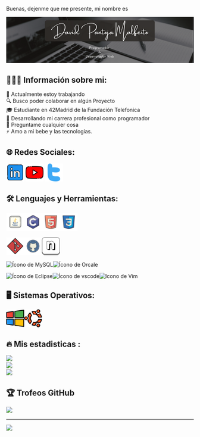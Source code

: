 Buenas, dejenme que me presente, mi nombre es

<div align="center">
<img src="https://raw.githubusercontent.com/DPM81Dev/DPM81Dev/main/dpmbanner.png" />
</div>

## 👩🏻‍🦲 Información sobre mi:
💼 Actualmente estoy trabajando<br> 🔍 Busco poder colaborar en algún Proyecto<br>🎓 Estudiante en 42Madrid de la Fundación Telefonica<br>🤝 Desarrollando mi carrera profesional como programador<br>💬 Preguntame cualquier cosa<br>⚡ Amo a mi bebe y las tecnologias.

## 🌐 Redes Sociales:

<a href="https://www.linkedin.com/in/dpm81dev/"><img src="https://github.com/DPM81Dev/DPM81Dev/blob/main/linkedin.png" width="48" height="48"></a>
<a href="https://www.youtube.com/@code-lofi"><img src="https://github.com/DPM81Dev/DPM81Dev/blob/main/youtube.png" width="48" height="48"></a>
<a href="https://twitter.com/DPM81Dev"><img src="https://github.com/DPM81Dev/DPM81Dev/blob/main/gorjeo.png" width="48" height="48"></a>

## 🛠 Lenguajes y Herramientas:

<img src="https://github.com/DPM81Dev/DPM81Dev/blob/main/icons8-java.svg" width="48" height="48"><img src="https://github.com/DPM81Dev/DPM81Dev/blob/main/icons8-c-programming.svg" width="48" height="48"><img src="https://github.com/DPM81Dev/DPM81Dev/blob/main/icons8-html-5.svg" width="48" height="48"><img src="https://github.com/DPM81Dev/DPM81Dev/blob/main/icons8-css3.svg" width="48" height="48">

<img src="https://github.com/DPM81Dev/DPM81Dev/blob/main/git.png" width="48" height="48"><img src="https://github.com/DPM81Dev/DPM81Dev/blob/main/icons8-github.svg" width="48" height="48"><img src="https://github.com/DPM81Dev/DPM81Dev/blob/main/letra-n.png" width="48" height="48">

<img src="https://cdn.jsdelivr.net/gh/devicons/devicon@latest/icons/mysql/mysql-original-wordmark.svg" alt="Ícono de MySQL" width="48" height="48"/><img src="https://cdn.jsdelivr.net/gh/devicons/devicon@latest/icons/oracle/oracle-original.svg" alt="Ícono de Orcale" width="48" height="48"/>
          
<img src="https://cdn.jsdelivr.net/gh/devicons/devicon@latest/icons/eclipse/eclipse-original.svg" alt="Ícono de Eclipse" width="32" height="32"/><img src="https://cdn.jsdelivr.net/gh/devicons/devicon@latest/icons/vscode/vscode-original.svg" alt="Ícono de vscode" width="32" height="32"/><img src="https://cdn.jsdelivr.net/gh/devicons/devicon@latest/icons/vim/vim-original.svg" alt="Icono de Vim" width="32" height="32"/>

## 🖥️ Sistemas Operativos:

<img src="https://github.com/DPM81Dev/DPM81Dev/blob/main/windows_888932.png" alt="Windows" width="48" height="48"/><img src="https://github.com/DPM81Dev/DPM81Dev/blob/main/ubuntu_888929.png" alt="Linux" width="48" height="48"/>

## 🔥 Mis estadisticas :
![](https://github-readme-stats.vercel.app/api?username=DPM81Dev&theme=react&hide_border=false&include_all_commits=true&count_private=true)<br/>
![](https://github-readme-streak-stats.herokuapp.com/?user=DPM81Dev&theme=react&hide_border=false)<br/>
![](https://github-readme-stats.vercel.app/api/top-langs/?username=DPM81Dev&theme=react&hide_border=false&include_all_commits=true&count_private=true&layout=compact)

## 🏆 Trofeos GitHub
![](https://github-profile-trophy.vercel.app/?username=DPM81Dev&theme=onedark&no-frame=true&no-bg=false&margin-w=4)


---
[![](https://visitcount.itsvg.in/api?id=DPM81Dev&icon=6&color=0)](https://visitcount.itsvg.in)

